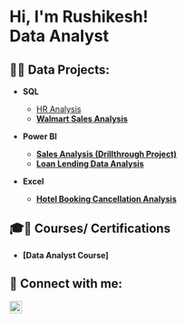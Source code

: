 <h1>Hi, I'm Rushikesh! <br/><a> Data Analyst</a>

<h2>👨‍💻 Data Projects:</h2>

- <b>SQL</b>     
  - [HR Analysis ](https://github.com/Rushikeshvmane/HR-Analysis/blob/main/README.md) <b></i>
  - [Walmart Sales Analysis ]( https://github.com/Rushikeshvmane/Walmart-sales-analysis-/blob/main/README.md) <b></i>
    
- <b>Power BI</b>
  - [Sales Analysis (Drillthrough Project)](https://github.com/Rushikeshvmane/Sales-Analysis-Drillthrough-Project-/blob/main/README.md) <b></i>
  -  [Loan Lending Data Analysis ](https://github.com/Rushikeshvmane/Loan-Lending-Data-Analysis/blob/main/README.md) <b></i>                                       
- <b>Excel</b>
  -  [Hotel Booking Cancellation Analysis ](https://github.com/Rushikeshvmane/Hotel-Booking-Cancellation-Analysis/blob/main/README.md) <b></i>  


<h2>🎓📜 Courses/ Certifications</h2>

- [Data Analyst Course]

<h2> 🤳 Connect with me:</h2>


[<img align="left" alt="manerushikesh | LinkedIn" width="22px" src="https://cdn.jsdelivr.net/npm/simple-icons@v3/icons/linkedin.svg" />][linkedin]


[linkedin]: https://www.linkedin.com/in/manerushikesh/

